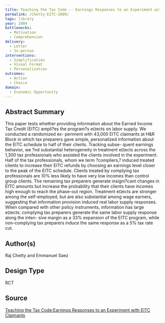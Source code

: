 ```yaml
---
title: Teaching the Tax Code -- Earnings Responses to an Experiment with EITC Claimants
permalink: /Chetty-EITC-2009/
tags: library 
year: 2009
bottlenecks: 
  - Motivation
  - Comprehension 
delivery: 
  - Letter 
  - In-person 
interventions: 
  - Simplification 
  - Visual Format 
  - Personalization 
outcomes: 
  - Action  
  - Choice 
domain: 
  - Economic Opportunity
---
```

## Abstract Summary

This paper tests whether providing information about the Earned Income Tax Credit
(EITC) ampli?es the program?s e¤ects on labor supply. We conducted a randomized ex-
periment with 43,000 EITC claimants at H&R Block in which tax preparers gave simple,
personalized information about the EITC schedule to half of their clients. Tracking subse-
quent earnings behavior, we ?nd substantial heterogeneity in treatment e¤ects across the
1,300 tax professionals who assisted the clients involved in the experiment. Half of the tax
professionals, whom we term ?compliers,? induced treated clients to increase their EITC
refunds by choosing an earnings level closer to the peak of the EITC schedule. Clients
treated by complying tax professionals are 10% less likely to have very low incomes than
control group clients. The remaining tax preparers generate insigni?cant changes in EITC
amounts but increase the probability that their clients have incomes high enough to reach
the phase-out region. Treatment e¤ects are stronger among the self-employed, but are also
substantial among wage earners, suggesting that information provision induced real labor
supply responses. When compared with other policy instruments, information has large
e¤ects: complying tax preparers generate the same labor supply response along the inten-
sive margin as a 33% expansion of the EITC program, while non-complying tax preparers
induce the same response as a 5% tax rate cut.

## Author(s)

Raj Chetty and Emmanuel Saez

## Design Type

RCT

## Source

<a href="https://www.bus.umich.edu/otpr/papers/Chetty_Saez.pdf">Teaching the Tax Code:Earnings Responses to an Experiment with EITC Claimants</a>
